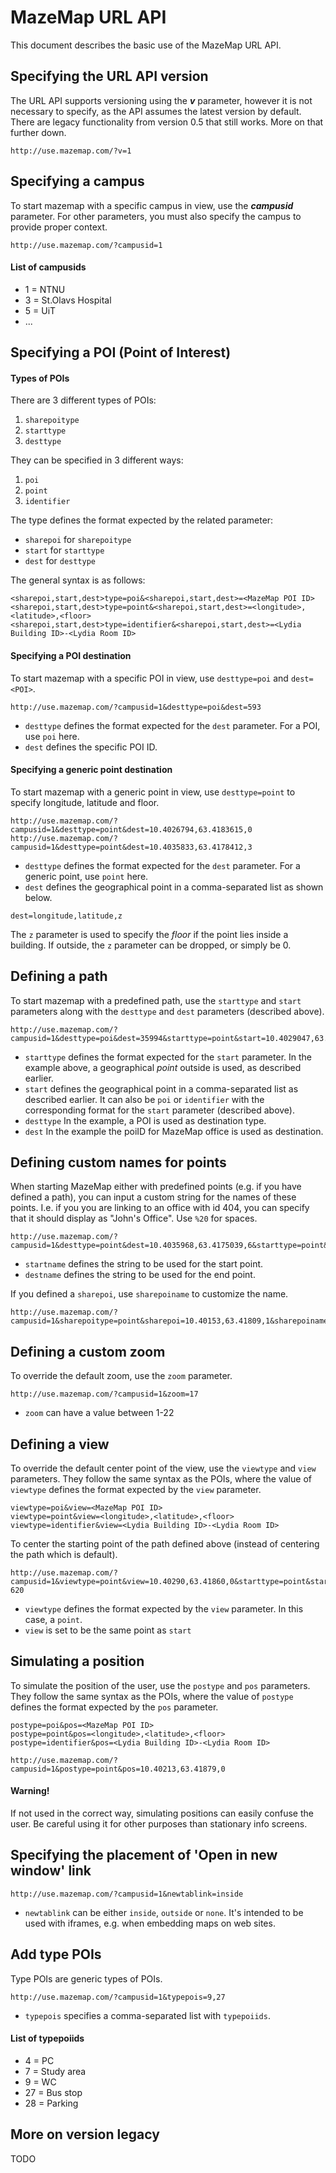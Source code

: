 MazeMap URL API
===============

This document describes the basic use of the MazeMap URL API.


Specifying the URL API version
--------------------
The URL API supports versioning using the _**v**_ parameter, however it is not necessary to specify, as the API assumes the latest version by default. There are legacy functionality from version 0.5 that still works. More on that further down.

```
http://use.mazemap.com/?v=1
```


Specifying a campus
--------------------
To start mazemap with a specific campus in view, use the _**campusid**_ parameter. For other parameters, you must also specify the campus to provide proper context.

```
http://use.mazemap.com/?campusid=1
```
#### List of campusids
* 1 = NTNU
* 3 = St.Olavs Hospital
* 5 = UiT
* ...


Specifying a POI (Point of Interest)
--------------------

#### Types of POIs
There are 3 different types of POIs:

1. `sharepoitype`
2. `starttype`
3. `desttype`

They can be specified in 3 different ways:

1. `poi`
2. `point`
3. `identifier`

The type defines the format expected by the related parameter:

* `sharepoi` for `sharepoitype`
* `start` for `starttype`
* `dest` for `desttype`

The general syntax is as follows:

```
<sharepoi,start,dest>type=poi&<sharepoi,start,dest>=<MazeMap POI ID>
<sharepoi,start,dest>type=point&<sharepoi,start,dest>=<longitude>,<latitude>,<floor>
<sharepoi,start,dest>type=identifier&<sharepoi,start,dest>=<Lydia Building ID>-<Lydia Room ID>
```


#### Specifying a POI destination
To start mazemap with a specific POI in view, use `desttype=poi` and `dest=<POI>`.

```
http://use.mazemap.com/?campusid=1&desttype=poi&dest=593
```

* `desttype` defines the format expected for the `dest` parameter. For a POI, use `poi` here.
* `dest` defines the specific POI ID.

#### Specifying a generic point destination
To start mazemap with a generic point in view, use `desttype=point` to specify longitude, latitude and floor.

```
http://use.mazemap.com/?campusid=1&desttype=point&dest=10.4026794,63.4183615,0
http://use.mazemap.com/?campusid=1&desttype=point&dest=10.4035833,63.4178412,3
```
* `desttype` defines the format expected for the `dest` parameter. For a generic point, use `point` here.
*  `dest` defines the geographical point in a comma-separated list as shown below.
```
dest=longitude,latitude,z
```
The `z` parameter is used to specify the _floor_ if the point lies inside a building. If outside, the `z` parameter can be dropped, or simply be 0.


Defining a path
--------------------
To start mazemap with a predefined path, use the `starttype` and `start` parameters along with the `desttype` and `dest` parameters (described above).

```
http://use.mazemap.com/?campusid=1&desttype=poi&dest=35994&starttype=point&start=10.4029047,63.4186015,0
```
*   `starttype` defines the format expected for the `start` parameter. In the example above, a geographical _point_ outside is used, as described earlier.
*   `start` defines the geographical point in a comma-separated list as described earlier. It can also be `poi` or `identifier` with the corresponding format for the `start` parameter (described above).
*   `desttype` In the example, a POI is used as destination type.
*   `dest` In the example the poiID for MazeMap office is used as destination.


Defining custom names for points
-----------------------------------------------
When starting MazeMap either with predefined points (e.g. if you have defined a path), you can input a custom string for the names of these points. I.e. if you you are linking to an office with id 404, you can specify that it should display as "John's Office". Use `%20` for spaces.

```
http://use.mazemap.com/?campusid=1&desttype=point&dest=10.4035968,63.4175039,6&starttype=point&start=10.4030281,63.4185463,0&startname=Start%20Here&destname=John's%20Office
```
*   `startname` defines the string to be used for the start point.
*   `destname` defines the string to be used for the end point.

If you defined a `sharepoi`, use `sharepoiname` to customize the name.

```
http://use.mazemap.com/?campusid=1&sharepoitype=point&sharepoi=10.40153,63.41809,1&sharepoiname=Awesome%20Vending%20Machine
```


Defining a custom zoom
----------------------
To override the default zoom, use the `zoom` parameter.

```
http://use.mazemap.com/?campusid=1&zoom=17
```
* `zoom` can have a value between 1-22


Defining a view
---------------
To override the default center point of the view, use the `viewtype` and `view` parameters. They follow the same syntax as the POIs, where the value of `viewtype` defines the format expected by the `view` parameter.

```
viewtype=poi&view=<MazeMap POI ID>
viewtype=point&view=<longitude>,<latitude>,<floor>
viewtype=identifier&view=<Lydia Building ID>-<Lydia Room ID>
```

To center the starting point of the path defined above (instead of centering the path which is default).

```
http://use.mazemap.com/?campusid=1&viewtype=point&view=10.40290,63.41860,0&starttype=point&start=10.40290,63.41860,0&desttype=identifier&dest=322-620
```

* `viewtype` defines the format expected by the `view` parameter. In this case, a `point`.
* `view` is set to be the same point as `start`


Simulating a position
---------------------
To simulate the position of the user, use the `postype` and `pos` parameters. They follow the same syntax as the POIs, where the value of `postype` defines the format expected by the `pos` parameter.

```
postype=poi&pos=<MazeMap POI ID>
postype=point&pos=<longitude>,<latitude>,<floor>
postype=identifier&pos=<Lydia Building ID>-<Lydia Room ID>
```

```
http://use.mazemap.com/?campusid=1&postype=point&pos=10.40213,63.41879,0
```

#### Warning!
If not used in the correct way, simulating positions can easily confuse the user. Be careful using it for other purposes than stationary info screens.


Specifying the placement of 'Open in new window' link
-----------------------------------------------------
```
http://use.mazemap.com/?campusid=1&newtablink=inside
```
* `newtablink` can be either `inside`, `outside` or `none`. It's intended to be used with iframes, e.g. when embedding maps on web sites.


Add type POIs
-------------
Type POIs are generic types of POIs.

```
http://use.mazemap.com/?campusid=1&typepois=9,27
```
* `typepois` specifies a comma-separated list with `typepoiids`.

#### List of typepoiids
* 4 = PC
* 7 = Study area
* 9 = WC
* 27 = Bus stop
* 28 = Parking


More on version legacy
----------------------
TODO
